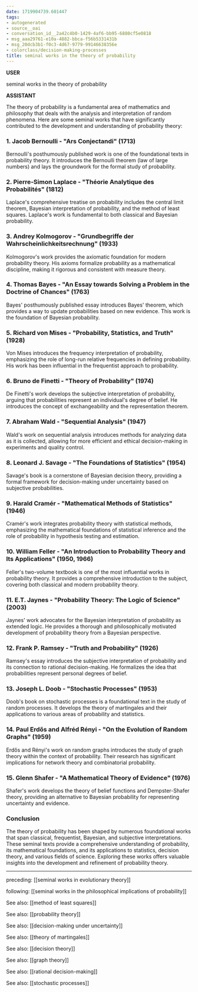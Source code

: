 ```yaml
---
date: 1719904739.601447
tags:
- autogenerated
- source__oai
- conversation_id__2a42c4b0-1429-4af6-bb95-6880cf5e0818
- msg_aaa29761-e10a-4882-bbca-f56b5331431b
- msg_20dcb3b1-f0c3-4d67-9779-99146638356e
- colorclass/decision-making-processes
title: seminal works in the theory of probability
---
```


**USER**

seminal works in the theory of probability


**ASSISTANT**

The theory of probability is a fundamental area of mathematics and philosophy that deals with the analysis and interpretation of random phenomena. Here are some seminal works that have significantly contributed to the development and understanding of probability theory:

### 1. **Jacob Bernoulli - "Ars Conjectandi" (1713)**
Bernoulli's posthumously published work is one of the foundational texts in probability theory. It introduces the Bernoulli theorem (law of large numbers) and lays the groundwork for the formal study of probability.

### 2. **Pierre-Simon Laplace - "Théorie Analytique des Probabilités" (1812)**
Laplace's comprehensive treatise on probability includes the central limit theorem, Bayesian interpretation of probability, and the method of least squares. Laplace's work is fundamental to both classical and Bayesian probability.

### 3. **Andrey Kolmogorov - "Grundbegriffe der Wahrscheinlichkeitsrechnung" (1933)**
Kolmogorov's work provides the axiomatic foundation for modern probability theory. His axioms formalize probability as a mathematical discipline, making it rigorous and consistent with measure theory.

### 4. **Thomas Bayes - "An Essay towards Solving a Problem in the Doctrine of Chances" (1763)**
Bayes' posthumously published essay introduces Bayes' theorem, which provides a way to update probabilities based on new evidence. This work is the foundation of Bayesian probability.

### 5. **Richard von Mises - "Probability, Statistics, and Truth" (1928)**
Von Mises introduces the frequency interpretation of probability, emphasizing the role of long-run relative frequencies in defining probability. His work has been influential in the frequentist approach to probability.

### 6. **Bruno de Finetti - "Theory of Probability" (1974)**
De Finetti's work develops the subjective interpretation of probability, arguing that probabilities represent an individual's degree of belief. He introduces the concept of exchangeability and the representation theorem.

### 7. **Abraham Wald - "Sequential Analysis" (1947)**
Wald's work on sequential analysis introduces methods for analyzing data as it is collected, allowing for more efficient and ethical decision-making in experiments and quality control.

### 8. **Leonard J. Savage - "The Foundations of Statistics" (1954)**
Savage's book is a cornerstone of Bayesian decision theory, providing a formal framework for decision-making under uncertainty based on subjective probabilities.

### 9. **Harald Cramér - "Mathematical Methods of Statistics" (1946)**
Cramér's work integrates probability theory with statistical methods, emphasizing the mathematical foundations of statistical inference and the role of probability in hypothesis testing and estimation.

### 10. **William Feller - "An Introduction to Probability Theory and Its Applications" (1950, 1966)**
Feller's two-volume textbook is one of the most influential works in probability theory. It provides a comprehensive introduction to the subject, covering both classical and modern probability theory.

### 11. **E.T. Jaynes - "Probability Theory: The Logic of Science" (2003)**
Jaynes' work advocates for the Bayesian interpretation of probability as extended logic. He provides a thorough and philosophically motivated development of probability theory from a Bayesian perspective.

### 12. **Frank P. Ramsey - "Truth and Probability" (1926)**
Ramsey's essay introduces the subjective interpretation of probability and its connection to rational decision-making. He formalizes the idea that probabilities represent personal degrees of belief.

### 13. **Joseph L. Doob - "Stochastic Processes" (1953)**
Doob's book on stochastic processes is a foundational text in the study of random processes. It develops the theory of martingales and their applications to various areas of probability and statistics.

### 14. **Paul Erdős and Alfréd Rényi - "On the Evolution of Random Graphs" (1959)**
Erdős and Rényi's work on random graphs introduces the study of graph theory within the context of probability. Their research has significant implications for network theory and combinatorial probability.

### 15. **Glenn Shafer - "A Mathematical Theory of Evidence" (1976)**
Shafer's work develops the theory of belief functions and Dempster-Shafer theory, providing an alternative to Bayesian probability for representing uncertainty and evidence.

### Conclusion

The theory of probability has been shaped by numerous foundational works that span classical, frequentist, Bayesian, and subjective interpretations. These seminal texts provide a comprehensive understanding of probability, its mathematical foundations, and its applications to statistics, decision theory, and various fields of science. Exploring these works offers valuable insights into the development and refinement of probability theory.


---

preceding: [[seminal works in evolutionary theory]]  


following: [[seminal works in the philosophical implications of probability]]

See also: [[method of least squares]]


See also: [[probability theory]]


See also: [[decision-making under uncertainty]]


See also: [[theory of martingales]]


See also: [[decision theory]]


See also: [[graph theory]]


See also: [[rational decision-making]]


See also: [[stochastic processes]]